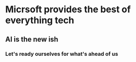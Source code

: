 # Micrsoft provides the best of everything tech
## AI is the new ish
### Let's ready ourselves for what's ahead of us
